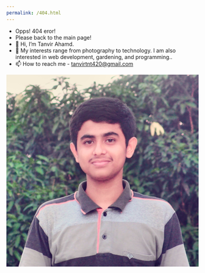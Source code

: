 ```yaml
---
permalink: /404.html
---
```

- Opps! 404 eror!
- Please back to the main page!
- 👋 Hi, I’m Tanvir Ahamd.
- 👀 My interests range from photography to technology. I am also interested in web development, gardening, and programming..
- 📫 How to reach me - tanvirtnt420@gmail.com

![title-pic](https://raw.githubusercontent.com/TanvirBD71/TanvirBD71/main/2021-01-03-21-03-10-595.jpg)
